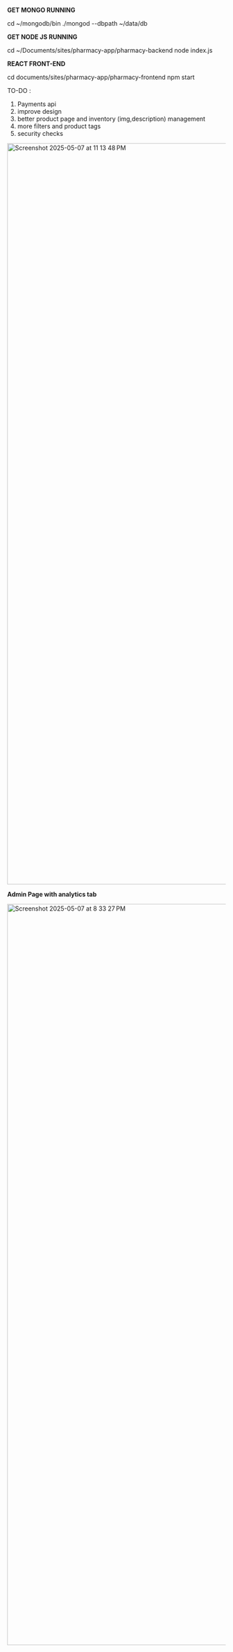 **GET MONGO RUNNING**

cd ~/mongodb/bin 
 ./mongod --dbpath ~/data/db



**GET NODE JS RUNNING**

cd ~/Documents/sites/pharmacy-app/pharmacy-backend
node index.js 


**REACT FRONT-END**

cd documents/sites/pharmacy-app/pharmacy-frontend
npm start   

TO-DO : 
1) Payments api
2) improve design
3) better product page and inventory (img,description) management
4) more filters and product tags
5) security checks
 
<img width="1710" alt="Screenshot 2025-05-07 at 11 13 48 PM" src="https://github.com/user-attachments/assets/91d57967-3515-471e-b65c-bfa627bd5130" />

**Admin Page with analytics tab**

<img width="1710" alt="Screenshot 2025-05-07 at 8 33 27 PM" src="https://github.com/user-attachments/assets/553b4052-21b4-46d0-9373-ef31dcb8ada4" />
